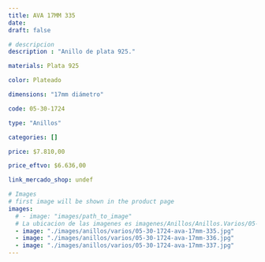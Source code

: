 ```yaml
---
title: AVA 17MM 335
date: 
draft: false

# descripcion
description : "Anillo de plata 925."

materials: Plata 925

color: Plateado

dimensions: "17mm diámetro"

code: 05-30-1724

type: "Anillos"

categories: []

price: $7.810,00

price_eftvo: $6.636,00

link_mercado_shop: undef

# Images
# first image will be shown in the product page
images:
  # - image: "images/path_to_image"
  # La ubicacion de las imagenes es imagenes/Anillos/Anillos.Varios/05-30-1724-ava-17mm-335
  - image: "./images/anillos/varios/05-30-1724-ava-17mm-335.jpg"
  - image: "./images/anillos/varios/05-30-1724-ava-17mm-336.jpg"
  - image: "./images/anillos/varios/05-30-1724-ava-17mm-337.jpg"
---
```

